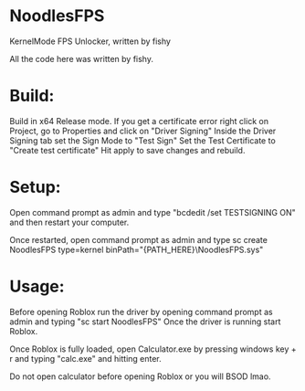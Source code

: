 # NoodlesFPS
KernelMode FPS Unlocker, written by fishy

All the code here was written by fishy.

# Build:
Build in x64 Release mode.
If you get a certificate error right click on Project, go to Properties and click on "Driver Signing"
Inside the Driver Signing tab set the Sign Mode to "Test Sign"
Set the Test Certificate to "Create test certificate"
Hit apply to save changes and rebuild.

# Setup:
Open command prompt as admin and type
"bcdedit /set TESTSIGNING ON"
and then restart your computer.

Once restarted, open command prompt as admin and type
sc create NoodlesFPS type=kernel binPath="{PATH_HERE}\NoodlesFPS.sys"


# Usage:
Before opening Roblox run the driver by opening command prompt as admin and typing
"sc start NoodlesFPS"
Once the driver is running start Roblox.

Once Roblox is fully loaded, open Calculator.exe by pressing windows key + r and typing
"calc.exe"
and hitting enter.

Do not open calculator before opening Roblox or you will BSOD lmao.
